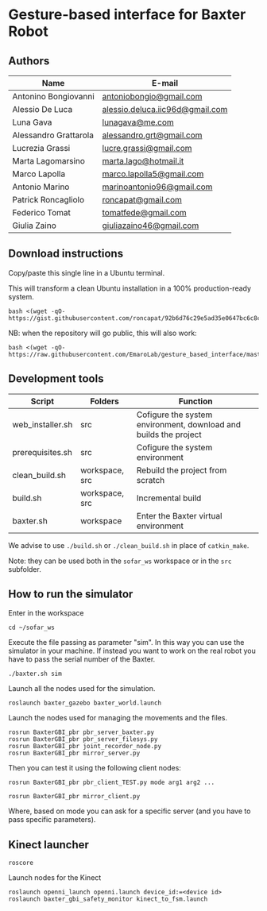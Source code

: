# Gesture-based interface for Baxter Robot

## Authors
| Name | E-mail |
|------|--------|
| Antonino Bongiovanni | antoniobongio@gmail.com |
| Alessio De Luca | alessio.deluca.iic96d@gmail.com |
| Luna Gava| lunagava@me.com |
| Alessandro Grattarola | alessandro.grt@gmail.com |
| Lucrezia Grassi | lucre.grassi@gmail.com |
| Marta Lagomarsino | marta.lago@hotmail.it |
| Marco Lapolla | marco.lapolla5@gmail.com |
| Antonio Marino | marinoantonio96@gmail.com |
| Patrick Roncagliolo | roncapat@gmail.com |
| Federico Tomat | tomatfede@gmail.com |
| Giulia Zaino | giuliazaino46@gmail.com |

## Download instructions
Copy/paste this single line in a Ubuntu terminal. 

This will transform a clean Ubuntu installation in a 100% production-ready system.
```
bash <(wget -qO- https://gist.githubusercontent.com/roncapat/92b6d76c29e5ad35e0647bc6c8c5630f/raw/3e4438901b470a8968e598fdc028d0c4a489da5a/web_installer.sh)
```

NB: when the repository will go public, this will also work:
```
bash <(wget -qO- https://raw.githubusercontent.com/EmaroLab/gesture_based_interface/master/prerequisites.sh)
```

## Development tools
| Script           | Folders        | Function                                                         |
| ---------------- | -------------- | ---------------------------------------------------------------- |
| web_installer.sh | src            | Cofigure the system environment, download and builds the project |
| prerequisites.sh | src            | Cofigure the system environment                                  |
| clean_build.sh   | workspace, src | Rebuild the project from scratch                                 |
| build.sh         | workspace, src | Incremental build                                                |
| baxter.sh        | workspace      | Enter the Baxter virtual environment                             | 

We advise to use `./build.sh` or `./clean_build.sh` in place of `catkin_make`. 

Note: they can be used both in the `sofar_ws` workspace or in the `src` subfolder.

## How to run the simulator
Enter in the workspace
```
cd ~/sofar_ws
```

Execute the file passing as parameter "sim". In this way you can use the simulator in your machine.
If instead you want to work on the real robot you have to pass the serial number of the Baxter.
```
./baxter.sh sim
```

Launch all the nodes used for the simulation.
```
roslaunch baxter_gazebo baxter_world.launch
```

Launch the nodes used for managing the movements and the files.
```
rosrun BaxterGBI_pbr pbr_server_baxter.py
rosrun BaxterGBI_pbr pbr_server_filesys.py
rosrun BaxterGBI_pbr joint_recorder_node.py
rosrun BaxterGBI_pbr mirror_server.py
```


Then you can test it using the following client nodes:
```
rosrun BaxterGBI_pbr pbr_client_TEST.py mode arg1 arg2 ...

rosrun BaxterGBI_pbr mirror_client.py
```

Where, based on mode you can ask for a specific server (and you have to pass specific parameters).


## Kinect launcher
```
roscore
```
Launch nodes for the Kinect
```
roslaunch openni_launch openni.launch device_id:=<device id>
roslaunch baxter_gbi_safety_monitor kinect_to_fsm.launch
```
